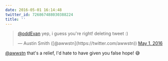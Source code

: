 ```yaml
---
date: 2016-05-01 16:14:48
twitter_id: 726867488030388224
title: ''
---
```


<blockquote class="twitter-tweet"><p lang="en" dir="ltr"><a href="https://twitter.com/oddEvan?ref_src=twsrc%5Etfw">@oddEvan</a> yep, i guess you&#39;re right! deleting tweet :)</p>&mdash; Austin Smith ([@awwstn](https://twitter.com/awwstn)) <a href="https://twitter.com/awwstn/status/726852346563579904?ref_src=twsrc%5Etfw">May 1, 2016</a></blockquote>
<script async src="https://platform.twitter.com/widgets.js" charset="utf-8"></script>

[@awwstn](https://twitter.com/awwstn) that's a relief, I'd hate to have given you false hope! 😅
